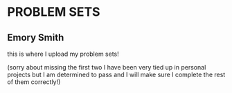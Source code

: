 # PROBLEM SETS
## Emory Smith
this is where I upload my problem sets!

(sorry about missing the first two I have been very tied up in personal projects but I am determined to pass and I will make sure I complete the rest of them correctly!) 